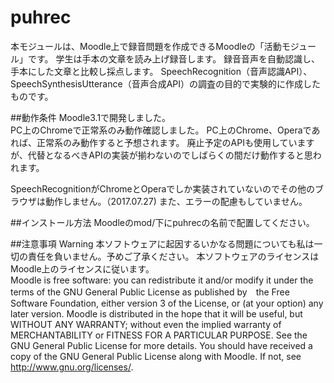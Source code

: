 ﻿# puhrec
本モジュールは、Moodle上で録音問題を作成できるMoodleの「活動モジュール」です。
学生は手本の文章を読み上げ録音します。
録音音声を自動認識し、手本にした文章と比較し採点します。
SpeechRecognition（音声認識API）、SpeechSynthesisUtterance（音声合成API）の調査の目的で実験的に作成したものです。


##動作条件
Moodle3.1で開発しました。  
PC上のChromeで正常系のみ動作確認しました。
PC上のChrome、Operaであれば、正常系のみ動作すると予想されます。
廃止予定のAPIも使用していますが、代替となるべきAPIの実装が揃わないのでしばらくの間だけ動作すると思われます。

SpeechRecognitionがChromeとOperaでしか実装されていないのでその他のブラウザは動作しません。（2017.07.27)
また、エラーの配慮もしていません。

##インストール方法
Moodleのmod/下にpuhrecの名前で配置してください。  

##注意事項 Warning
本ソフトウェアに起因するいかなる問題についても私は一切の責任を負いません。予めご了承ください。 本ソフトウェアのライセンスはMoodle上のライセンスに従います。  
Moodle is free software: you can redistribute it and/or modify it under the terms of the GNU General Public License as published by　the Free Software Foundation, either version 3 of the License, or (at your option) any later version.
Moodle is distributed in the hope that it will be useful, but WITHOUT ANY WARRANTY; without even the implied warranty of MERCHANTABILITY or FITNESS FOR A PARTICULAR PURPOSE.  See the GNU General Public License for more details. 
You should have received a copy of the GNU General Public License along with Moodle.  If not, see <http://www.gnu.org/licenses/>.


